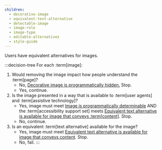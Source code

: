 ```yaml
---
children:
  - decorative-image
  - equivalent-text-alternative
  - detectable-image
  - image-role
  - image-type
  - editable-alternatives
  - style-guide
---
```


Users have equivalent alternatives for images.

:::decision-tree
For each :term[image]:
1. Would removing the image impact how people understand the :term[page]?
   - No, <a href="#decorative-image">Decorative image is programmatically hidden.</a> Stop.
   - Yes, continue.
2. Is the image presented in a way that is available to :term[user agents] and :term[assistive technology]?
   - Yes, image must meet <a href="#detectable-image">Image is programmatically determinable</a> AND the :term[accessibility support set] meets <a href="#equivalent-text-alternative">Equivalent text alternative is available for image that conveys :term[content]</a>. Stop.
   - No, continue.
3. Is an equivalent :term[text alternative] available for the image?
   - Yes, image must meet <a href="#equivalent-text-alternative">Equivalent text alternative is available for image that conveys content</a>. Stop.
   - No, fail.
:::
